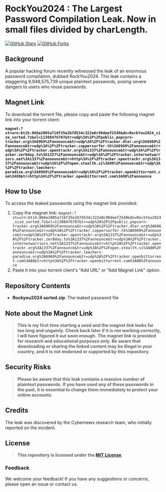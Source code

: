 # RockYou2024 : The Largest Password Compilation Leak. Now in small files divided by charLength.

[![GitHub Stars](https://img.shields.io/github/stars/exploit-development/RockYou2024.svg?style=social)](https://github.com/exploit-development/RockYou2024/stargazers)
[![GitHub Forks](https://img.shields.io/github/forks/exploit-development/RockYou2024.svg?style=social)](https://github.com/exploit-development/RockYou2024/network/members)

## Background

A popular hacking forum recently witnessed the leak of an enormous password compilation, dubbed RockYou2024. This leak contains a staggering 9,948,575,739 unique plaintext passwords, posing severe dangers to users who reuse passwords.

## Magnet Link

To download the torrent file, please copy and paste the following magnet link into your torrent client:

**`magnet:?xt=urn:btih:866e2005a716f35e2b7d534c322e0c98deef2549&dn=RockYou2024_size_sorted.7z&xl=11308476707&tr=udp%3A%2F%2Fpublic.popcorn-tracker.org%3A6969%2Fannounce&tr=udp%3A%2F%2Ftracker.dler.org%3A6969%2Fannounce&tr=udp%3A%2F%2Ftracker.coppersurfer.tk%3A6969%2Fannounce&tr=udp%3A%2F%2Ftracker.opentrackr.org%3A1337%2Fannounce&tr=udp%3A%2F%2Ftracker.zer0day.to%3A1337%2Fannounce&tr=udp%3A%2F%2Ftracker.internetwarriors.net%3A1337%2Fannounce&tr=http%3A%2F%2Ftracker.opentrackr.org%3A1337%2Fannounce&tr=udp%3A%2F%2Fopen.stealth.si%3A80%2Fannounce&tr=udp%3A%2F%2Ftracker.leechers-paradise.org%3A6969%2Fannounce&tr=udp%3A%2F%2Ftracker.openbittorrent.com%3A80&tr=http%3A%2F%2Ftracker.openbittorrent.com%3A80%2Fannounce`**

## How to Use

To access the leaked passwords using the magnet link provided:

1. Copy the magnet link: 
`magnet:?xt=urn:btih:866e2005a716f35e2b7d534c322e0c98deef2549&dn=RockYou2024_size_sorted.7z&xl=11308476707&tr=udp%3A%2F%2Fpublic.popcorn-tracker.org%3A6969%2Fannounce&tr=udp%3A%2F%2Ftracker.dler.org%3A6969%2Fannounce&tr=udp%3A%2F%2Ftracker.coppersurfer.tk%3A6969%2Fannounce&tr=udp%3A%2F%2Ftracker.opentrackr.org%3A1337%2Fannounce&tr=udp%3A%2F%2Ftracker.zer0day.to%3A1337%2Fannounce&tr=udp%3A%2F%2Ftracker.internetwarriors.net%3A1337%2Fannounce&tr=http%3A%2F%2Ftracker.opentrackr.org%3A1337%2Fannounce&tr=udp%3A%2F%2Fopen.stealth.si%3A80%2Fannounce&tr=udp%3A%2F%2Ftracker.leechers-paradise.org%3A6969%2Fannounce&tr=udp%3A%2F%2Ftracker.openbittorrent.com%3A80&tr=http%3A%2F%2Ftracker.openbittorrent.com%3A80%2Fannounce`
3. Paste it into your torrent client's "Add URL" or "Add Magnet Link" option.

## Repository Contents

- **Rockyou2024 sorted.zip**: The leaked password file

## Note about the Magnet Link

> **This is my first time starting a seed and the magnet link looks far too long and ungainly. Check back later if it is not working correctly, I will have figured it out soon enough.**
> **The magnet link is provided for research and educational purposes only. Be aware that downloading or sharing the linked content may be illegal in your country, and it is not endorsed or supported by this repository.**

## Security Risks

> **Please be aware that this leak contains a massive number of plaintext passwords. If you have used any of these passwords in the past, it is essential to change them immediately to protect your online accounts.**

## Credits

The leak was discovered by the Cybernews research team, who initially reported on the incident.

## License

> **This repository is licensed under the [MIT License](https://opensource.org/license/mit).**

### Feedback

We welcome your feedback! If you have any suggestions or concerns, please open an issue or contact us.
